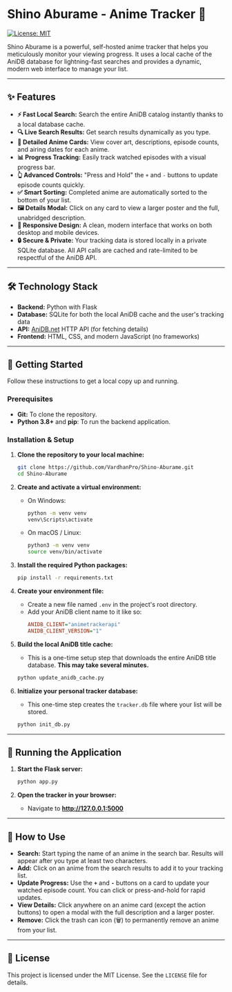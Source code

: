 # Shino Aburame - Anime Tracker 🍃

[![License: MIT](https://img.shields.io/badge/License-MIT-yellow.svg)](https://opensource.org/licenses/MIT)

Shino Aburame is a powerful, self-hosted anime tracker that helps you meticulously monitor your viewing progress. It uses a local cache of the AniDB database for lightning-fast searches and provides a dynamic, modern web interface to manage your list.


---

## ✨ Features

* **⚡ Fast Local Search:** Search the entire AniDB catalog instantly thanks to a local database cache.
* **🔍 Live Search Results:** Get search results dynamically as you type.
* **📖 Detailed Anime Cards:** View cover art, descriptions, episode counts, and airing dates for each anime.
* **📊 Progress Tracking:** Easily track watched episodes with a visual progress bar.
* **👆 Advanced Controls:** "Press and Hold" the `+` and `-` buttons to update episode counts quickly.
* **✅ Smart Sorting:** Completed anime are automatically sorted to the bottom of your list.
* **🖼️ Details Modal:** Click on any card to view a larger poster and the full, unabridged description.
* **📱 Responsive Design:** A clean, modern interface that works on both desktop and mobile devices.
* **🔒 Secure & Private:** Your tracking data is stored locally in a private SQLite database. All API calls are cached and rate-limited to be respectful of the AniDB API.

---

## 🛠️ Technology Stack

* **Backend:** Python with Flask
* **Database:** SQLite for both the local AniDB cache and the user's tracking data
* **API:** [AniDB.net](http://anidb.net) HTTP API (for fetching details)
* **Frontend:** HTML, CSS, and modern JavaScript (no frameworks)

---

## 🚀 Getting Started

Follow these instructions to get a local copy up and running.

### Prerequisites

* **Git:** To clone the repository.
* **Python 3.8+** and **pip**: To run the backend application.

### Installation & Setup

1.  **Clone the repository to your local machine:**
    ```sh
    git clone https://github.com/VardhanPro/Shino-Aburame.git
    cd Shino-Aburame
    ```

2.  **Create and activate a virtual environment:**
    * On Windows:
        ```sh
        python -m venv venv
        venv\Scripts\activate
        ```
    * On macOS / Linux:
        ```sh
        python3 -m venv venv
        source venv/bin/activate
        ```

3.  **Install the required Python packages:**
    ```sh
    pip install -r requirements.txt
    ```

4.  **Create your environment file:**
    * Create a new file named `.env` in the project's root directory.
    * Add your AniDB client name to it like so:
        ```ini
        ANIDB_CLIENT="animetrackerapi"
        ANIDB_CLIENT_VERSION="1"
        ```

5.  **Build the local AniDB title cache:**
    * This is a one-time setup step that downloads the entire AniDB title database. **This may take several minutes.**
    ```sh
    python update_anidb_cache.py
    ```

6.  **Initialize your personal tracker database:**
    * This one-time step creates the `tracker.db` file where your list will be stored.
    ```sh
    python init_db.py
    ```

---

## 🏃 Running the Application

1.  **Start the Flask server:**
    ```sh
    python app.py
    ```

2.  **Open the tracker in your browser:**
    * Navigate to **http://127.0.0.1:5000**

---

## 📖 How to Use

* **Search:** Start typing the name of an anime in the search bar. Results will appear after you type at least two characters.
* **Add:** Click on an anime from the search results to add it to your tracking list.
* **Update Progress:** Use the **`+`** and **`-`** buttons on a card to update your watched episode count. You can click or press-and-hold for rapid updates.
* **View Details:** Click anywhere on an anime card (except the action buttons) to open a modal with the full description and a larger poster.
* **Remove:** Click the trash can icon (🗑️) to permanently remove an anime from your list.

---

## 📜 License

This project is licensed under the MIT License. See the `LICENSE` file for details.

